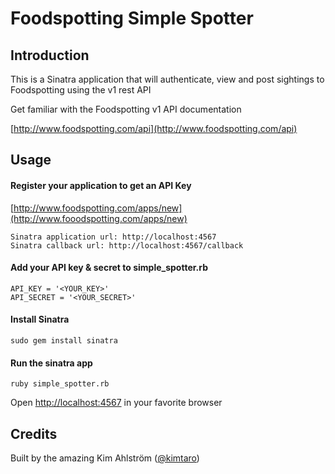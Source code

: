 # Foodspotting Simple Spotter #


## Introduction ##

This is a Sinatra application that will authenticate, view and post sightings to Foodspotting using the v1 rest API

Get familiar with the Foodspotting v1 API documentation

[http://www.foodspotting.com/api](http://www.foodspotting.com/api)


## Usage ##

#### Register your application to get an API Key ####

[http://www.foodspotting.com/apps/new](http://www.fooodspotting.com/apps/new)

    Sinatra application url: http://localhost:4567
    Sinatra callback url: http://localhost:4567/callback


#### Add your API key & secret to simple_spotter.rb ####

    API_KEY = '<YOUR_KEY>'
    API_SECRET = '<YOUR_SECRET>'


#### Install Sinatra ####

    sudo gem install sinatra


#### Run the sinatra app ####

    ruby simple_spotter.rb


Open [http://localhost:4567](http://localhost:4567) in your favorite browser


## Credits ##

Built by the amazing Kim Ahlström ([@kimtaro](http://twitter.com/kimtaro))